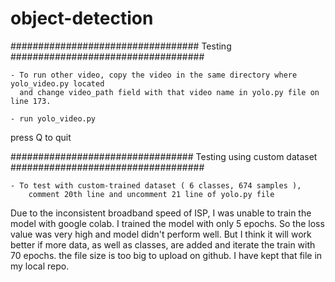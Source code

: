# object-detection

################################## Testing ###################################



	
	- To run other video, copy the video in the same directory where yolo_video.py located 
	  and change video_path field with that video name in yolo.py file on line 173.

 	- run yolo_video.py

press Q to quit



################################# Testing using custom dataset ###################################



	- To test with custom-trained dataset ( 6 classes, 674 samples ), 
		comment 20th line and uncomment 21 line of yolo.py file

Due to the inconsistent broadband speed of ISP, I was unable to train the model with google colab. 
I trained the model with only 5 epochs. So the loss value was very high and model didn't perform well.
 But I think it will work better if more data, as well as classes, are added and iterate the train with 70 epochs.
 the file size is too big to upload on github.  I have kept that file in my local repo. 
 
